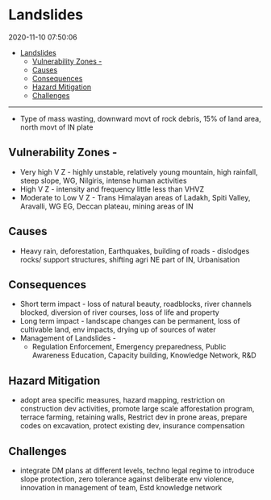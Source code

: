 # Landslides

2020-11-10 07:50:06

- [Landslides](#landslides)
	- [Vulnerability Zones -](#vulnerability-zones--)
	- [Causes](#causes)
	- [Consequences](#consequences)
	- [Hazard Mitigation](#hazard-mitigation)
	- [Challenges](#challenges)

---

- Type of mass wasting, downward movt of rock debris, 15% of land area, north movt of IN plate

## Vulnerability Zones -

- Very high V Z - highly unstable, relatively young mountain, high rainfall, steep slope, WG, Nilgiris, intense human activities
- High V Z - intensity and frequency little less than VHVZ
- Moderate to Low V Z - Trans Himalayan areas of Ladakh, Spiti Valley, Aravalli, WG EG, Deccan plateau, mining areas of IN

## Causes

- Heavy rain, deforestation, Earthquakes, building of roads - dislodges rocks/ support structures, shifting agri NE part of IN, Urbanisation

## Consequences

- Short term impact - loss of natural beauty, roadblocks, river channels blocked, diversion of river courses, loss of life and property
- Long term impact - landscape changes can be permanent, loss of cultivable land, env impacts, drying up of sources of water
- Management of Landslides -
	- Regulation Enforcement, Emergency preparedness, Public Awareness Education, Capacity building, Knowledge Network, R&D

## Hazard Mitigation

- adopt area specific measures, hazard mapping, restriction on construction dev activities, promote large scale afforestation program, terrace farming, retaining walls, Restrict dev in prone areas, prepare codes on excavation, protect existing dev, insurance compensation

## Challenges

- integrate DM plans at different levels, techno legal regime to introduce slope protection, zero tolerance against deliberate env violence, innovation in management of team, Estd knowledge network
